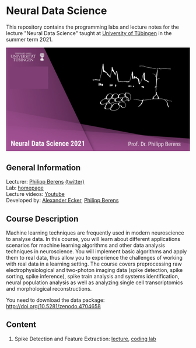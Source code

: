# Neural Data Science 

This repository contains the programming labs and lecture notes for the lecture "Neural Data Science" taught at [University of Tübingen](www.uni-tuebingen.de) in the summer term 2021.

![thumbnail](thumbnail.png)

## General Information
Lecturer: [Philipp Berens](mailto:philipp.berens@uni-tuebingen.de) [(twitter)](https://twitter.com/CellTypist) <br>
Lab: [homepage](www.berenslab.org)<br>
Lecture videos: [Youtube](https://www.youtube.com/playlist?list=PL05umP7R6ij3SxudmSWFL_zGh0BMrRdrx)<br>
Developed by: [Alexander Ecker](www.eckerlab.org), [Philipp Berens](mailto:philipp.berens@uni-tuebingen.de)

## Course Description

Machine learning techniques are frequently used in modern neuroscience to analyse data. In this course, you will learn about different applications scenarios for machine learning algorithms and other data analysis techniques in neuroscience. You will implement basic algorithms and apply them to real data, thus allow you to experience the challenges of working with real data in a learning setting. The course covers preprocessing raw electrophysiological and two-photon imaging data (spike detection, spike sorting, spike inference), spike train analysis and systems identification, neural population analysis as well as analyzing single cell transcriptomics and morphological reconstructions.

You need to download the data package: http://doi.org/10.5281/zenodo.4704658

## Content
1. Spike Detection and Feature Extraction: [lecture](https://youtu.be/8xeC5CV4UB8), [coding lab](notebooks/CodingLab1.ipynb)
